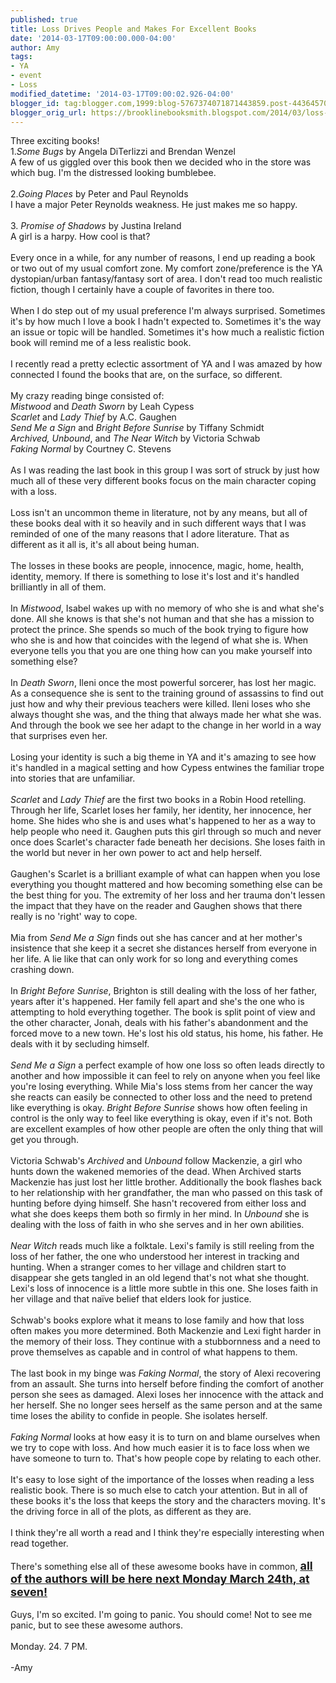 ```yaml
---
published: true
title: Loss Drives People and Makes For Excellent Books
date: '2014-03-17T09:00:00.000-04:00'
author: Amy
tags:
- YA
- event
- Loss
modified_datetime: '2014-03-17T09:00:02.926-04:00'
blogger_id: tag:blogger.com,1999:blog-5767374071871443859.post-4436457032779327368
blogger_orig_url: https://brooklinebooksmith.blogspot.com/2014/03/loss-drives-people-and-makes-for.html
---
```


Three exciting books!<br />1.<i>Some Bugs </i>by Angela DiTerlizzi and Brendan Wenzel<br />A few of us giggled over this book then we decided who in the store was which bug. I'm the distressed looking bumblebee.<br /><br />2.<i>Going Places</i> by Peter and Paul Reynolds<br />I have a major Peter Reynolds weakness. He just makes me so happy.<br /><br />3. <i>Promise of Shadows</i> by Justina Ireland<br />A girl is a harpy. How cool is that?<br /><br />Every once in a while, for any number of reasons, I end up reading a book or two out of my usual comfort zone. My comfort zone/preference is the YA dystopian/urban fantasy/fantasy sort of area. I don't read too much realistic fiction, though I certainly have a couple of favorites in there too. <br /><br />When I do step out of my usual preference I'm always surprised. Sometimes it's by how much I love a book I hadn't expected to. Sometimes it's the way an issue or topic will be handled. Sometimes it's how much a realistic fiction book will remind me of a less realistic book. <br /><br />I recently read a pretty eclectic assortment of YA and I was amazed by how connected I found the books that are, on the surface, so different. <br /><br />My crazy reading&nbsp;binge consisted of:<br /><i>Mistwood</i> and <i>Death Sworn</i> by Leah Cypess<br /><i>Scarlet</i> and <i>Lady Thief</i> by A.C. Gaughen<br /><i>Send Me a Sign</i> and <i>Bright Before Sunrise</i> by Tiffany Schmidt<br /><i>Archived, Unbound</i>, and <i>The Near Witch</i> by Victoria Schwab<br /><i>Faking Normal</i> by Courtney C. Stevens<br /><br />As I was reading the last book in this group I was sort of struck by just how much all of these very different books focus on the main character coping with a loss.<br /><br />Loss isn't an uncommon theme in literature, not by any means, but all of these books deal with it so heavily and in such different ways that I was reminded of one of the many reasons that I adore literature. That as different as it all is, it's all about being human.<br /><br />The losses in these books are people, innocence, magic, home,&nbsp;health, identity, memory. If there is something to lose it's lost and it's handled brilliantly in all of them.<br /><br />In <i>Mistwood</i>, Isabel wakes up with no memory of who she is and what she's done. All she knows is that she's not human and that she has a mission to protect the prince. She spends so much of the book trying to figure how who she is and how that coincides with the legend of what she is. When everyone tells you that you are one thing how can you make yourself into something else?<br /><br />In <i>Death Sworn</i>, Ileni once the most powerful sorcerer, has lost her magic. As a consequence she is sent to the training ground of assassins to find out just how and why&nbsp;their previous teachers were killed. Ileni loses who she always thought she was, and the thing that always made her what she was. And through the book we see her adapt to the change in her world in a way that surprises even her.<br /><br />Losing your identity is such a big theme in YA and it's amazing to see how it's handled in a magical setting and how Cypess entwines the familiar trope into stories that are unfamiliar.<br /><br /><i>Scarlet</i> and <i>Lady Thief</i> are the first two books in a Robin Hood retelling. Through her life, Scarlet loses her family, her identity, her innocence, her home. She hides who she is and uses what's happened to her as a way to help people who need it. Gaughen puts this girl through so much and never once does Scarlet's character fade beneath her decisions. She loses faith in the world but never in her own power to act and help herself. <br /><br />Gaughen's Scarlet is a brilliant example of what can happen when you lose everything you thought mattered and how becoming something else can be the best thing for you. The extremity of her loss and her trauma don't lessen the impact that they have on the reader and Gaughen shows that there really is no 'right' way to cope.<br /><br />Mia from<i> Send Me a Sign</i> finds out she has cancer and at her mother's insistence that she keep it a secret she distances herself from everyone in her life. A lie like that can only work for so long and everything comes crashing down. <br /><br />In <i>Bright Before Sunrise</i>, Brighton is still dealing with the loss of her father, years after it's happened. Her family fell apart and she's the one who is attempting to hold everything together. The book is split point of view and the other character, Jonah, deals with his father's abandonment and the forced move to a new town. He's lost his old status, his home, his father. He deals with it by secluding himself.<br /><br /><i>Send Me a Sign</i> a perfect example of how one loss so often leads directly to another and how impossible it can feel to rely on anyone when you feel like you're losing everything. While Mia's loss stems from her cancer the way she reacts can easily be connected to other loss and the need to pretend like everything is okay.<i> Bright Before Sunrise</i> shows how often feeling in control is the only way to feel like everything is okay, even if it's not. Both are excellent examples of how other people are often the only thing that will get you through. <br /><br />Victoria Schwab's <i>Archived</i> and <i>Unbound</i> follow Mackenzie, a girl who hunts down the wakened memories of the dead. When Archived starts Mackenzie has just lost her little brother. Additionally the book flashes back to her relationship with her grandfather, the man who passed on this task of hunting before dying himself. She hasn't recovered from either loss and what she does keeps them both so firmly in her mind. In <i>Unbound </i>she is dealing with the loss of faith in who she serves and in her own abilities.<br /><br /><em>Near Witch</em> reads much like a folktale. Lexi's family is still reeling from the loss of her father, the one who understood her interest in tracking and hunting. When a stranger comes to her village and children start to disappear she gets tangled in an old legend that's not what she thought. Lexi's loss of innocence is a little more subtle in this one. She loses faith in her village and that naïve belief that elders look for justice. <br /><br />Schwab's books explore what it means to lose family and how that loss often makes you more determined. Both Mackenzie and Lexi fight harder in the memory of their loss. They continue with a stubbornness and a need to prove themselves as capable and in control of what happens to them.<br /><br />The last book in my binge was <em>Faking Normal</em>, the story of Alexi recovering from an assault. She turns into herself before finding the comfort of another person she sees as damaged. Alexi loses her innocence with the attack and her herself. She no longer sees herself as the same person and at the same time loses the ability to confide in people. She isolates herself.<br /><br /><em>Faking Normal </em>looks at how easy it is to turn on and blame ourselves when we try to cope with loss. And how much easier it is to face loss when we have someone to turn to. That's how people cope by relating to each other.<br /><br />It's easy to lose sight of the importance of the losses when reading a less realistic book. There is so much else to catch your attention. But in all of these books it's the loss that keeps the story and the characters moving. It's the driving force in all of the plots, as different as they are.<br /><br />I think they're all worth a read and I think they're especially interesting when read together.<br /><br />There's something else all of these awesome books have in common, <b><u><span style="font-size: large;">all of the authors will be here next Monday March 24th, at seven!</span></u></b><br /><br />Guys, I'm so excited. I'm going to panic. You should come! Not to see me panic, but to see these awesome authors.<br /><br />Monday. 24. 7 PM.<br /><br />-Amy